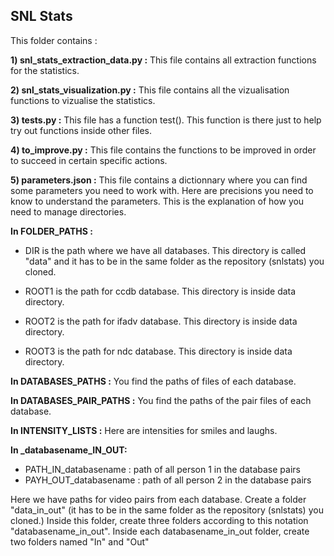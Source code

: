 ## SNL Stats

This folder contains :

**1) snl_stats_extraction_data.py :**
This file contains all extraction functions for the statistics.

**2) snl_stats_visualization.py :**
This file contains all the vizualisation functions to vizualise the statistics.

**3) tests.py :**
This file has a function test(). This function is there just to help try out functions inside other files.

**4) to_improve.py :**
This file contains the functions to be improved in order to succeed in certain specific actions.

**5) parameters.json :**
This file contains a dictionnary where you can find some parameters you need to work with.
Here are precisions you need to know to understand the parameters. This is the explanation of how you need to manage directories.

 **In FOLDER_PATHS :**
 - DIR is the path where we have all databases. 
     This directory is called "data" and it has to be in the same folder as the repository (snlstats) you cloned.

 - ROOT1 is the path for ccdb database. This directory is inside data directory.
 - ROOT2 is the path for ifadv database. This directory is inside data directory.
 - ROOT3 is the path for ndc database. This directory is inside data directory.

 **In DATABASES_PATHS :**
 You find the paths of files of each database.

 **In DATABASES_PAIR_PATHS :**
 You find the paths of the pair files of each database.

 **In INTENSITY_LISTS :**
 Here are intensities for smiles and laughs.

 **In _databasename_IN_OUT:**
 - PATH_IN_databasename : path of all person 1 in the database pairs
 - PAYH_OUT_databasename : path of all person 2 in the database pairs

 Here we have paths for video pairs from each database. 
 Create a folder "data_in_out" (it has to be in the same folder as the repository (snlstats) you cloned.)
 Inside this folder, create three folders according to this notation "databasename_in_out".
 Inside each databasename_in_out folder, create two folders named "In" and "Out"

